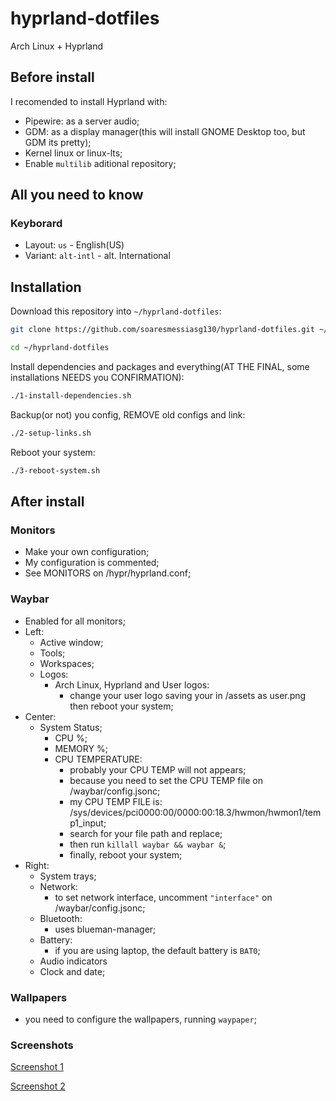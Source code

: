 # hyprland-dotfiles
Arch Linux + Hyprland

## Before install
    
I recomended to install Hyprland with:
- Pipewire: as a server audio;
- GDM: as a display manager(this will install GNOME Desktop too, but GDM its pretty);
- Kernel linux or linux-lts;
- Enable ```multilib``` aditional repository;

## All you need to know

### Keyborard

- Layout: ```us``` - English(US)
- Variant: ```alt-intl``` - alt. International

## Installation

Download this repository into ```~/hyprland-dotfiles```:

```sh
git clone https://github.com/soaresmessiasg130/hyprland-dotfiles.git ~/hyprland-dotfiles

cd ~/hyprland-dotfiles
```

Install dependencies and packages and everything(AT THE FINAL, some installations NEEDS you CONFIRMATION):

```sh
./1-install-dependencies.sh
```

Backup(or not) you config, REMOVE old configs and link:

```sh
./2-setup-links.sh
```

Reboot your system:

```sh
./3-reboot-system.sh
```

## After install

### Monitors

- Make your own configuration;
- My configuration is commented;
- See MONITORS on /hypr/hyprland.conf;

### Waybar

- Enabled for all monitors;
- Left:
  - Active window;
  - Tools;
  - Workspaces;
  - Logos:
    - Arch Linux, Hyprland and User logos:
      - change your user logo saving your in /assets as user.png then reboot your system;
- Center:
  - System Status;
    - CPU %;
    - MEMORY %;
    - CPU TEMPERATURE:
      - probably your CPU TEMP will not appears;
      - because you need to set the CPU TEMP file on /waybar/config.jsonc;
      - my CPU TEMP FILE is: /sys/devices/pci0000:00/0000:00:18.3/hwmon/hwmon1/temp1_input;
      - search for your file path and replace;
      - then run ```killall waybar && waybar &```;
      - finally, reboot your system;
- Right:
  - System trays;
  - Network:
    - to set network interface, uncomment ```"interface"``` on /waybar/config.jsonc;
  - Bluetooth:
    - uses blueman-manager;
  - Battery:
    - if you are using laptop, the default battery is ```BAT0```;
  - Audio indicators
  - Clock and date;

### Wallpapers

- you need to configure the wallpapers, running `waypaper`;


### Screenshots

[Screenshot 1](./assets/screenshot-1.png)

[Screenshot 2](./assets/screenshot-2.png)
